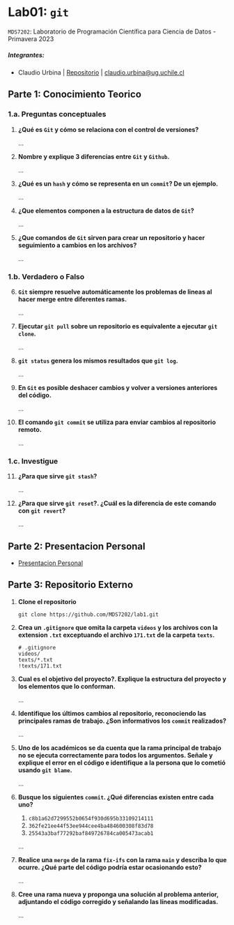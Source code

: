 # Lab01: `git`

`MDS7202`: Laboratorio de Programación Científica para Ciencia de Datos - Primavera 2023

##### Integrantes:
- Claudio Urbina | [Repositorio](https://github.com/claudiourbina/MDS7202) | claudio.urbina@ug.uchile.cl

## Parte 1: Conocimiento Teorico

### 1.a. Preguntas conceptuales

1. **¿Qué es `Git` y cómo se relaciona con el control de versiones?**

    ...

2. **Nombre y explique 3 diferencias entre `Git` y `Github`.**

    ...

3. **¿Qué es un `hash` y cómo se representa en un `commit`? De un ejemplo.**

    ...

4. **¿Que elementos componen a la estructura de datos de `Git`?**

    ...

5. **¿Que comandos de `Git` sirven para crear un repositorio y hacer seguimiento a cambios en los archivos?**

    ...

### 1.b. Verdadero o Falso

6. **`Git` siempre resuelve automáticamente los problemas de lineas al hacer merge entre diferentes ramas.**

    ...

7. **Ejecutar `git pull` sobre un repositorio es equivalente a ejecutar `git clone`.**

    ...

8. **`git status` genera los mismos resultados que `git log`.**

    ...

9.  **En `Git` es posible deshacer cambios y volver a versiones anteriores del código.**

    ...

10. **El comando `git commit` se utiliza para enviar cambios al repositorio remoto.**

    ...

### 1.c. Investigue

11. **¿Para que sirve `git stash`?**

    ...

12. **¿Para que sirve `git reset`?. ¿Cuál es la diferencia de este comando con `git revert`?**

    ...

## Parte 2: Presentacion Personal

- [Presentacion Personal](https://github.com/claudiourbina/claudiourbina)

## Parte 3: Repositorio Externo

1. **Clone el repositorio**

    `git clone https://github.com/MDS7202/lab1.git`

2. **Crea un `.gitignore` que omita la carpeta `videos` y los archivos con la extension `.txt` exceptuando el archivo `171.txt` de la carpeta `texts`.**

    ```
    # .gitignore
    videos/
    texts/*.txt
    !texts/171.txt
    ```

3. **Cual es el objetivo del proyecto?. Explique la estructura del proyecto y los elementos que lo conforman.**

    ...
4. **Identifique los últimos cambios al repositorio, reconociendo las principales ramas de trabajo. ¿Son informativos los `commit` realizados?**

    ...
5. **Uno de los académicos se da cuenta que la rama principal de trabajo no se ejecuta correctamente para todos los argumentos. Señale y explique el error en el código e identifique a la persona que lo cometió usando `git blame`.**

    ...
6. **Busque los siguientes `commit`. ¿Qué diferencias existen entre cada uno?**
   1. `c8b1a62d7299552b0654f930d695b33109214111`
   2. `362fe21ee44f53ee944cee4ba484600308f83d78`
   3. `25543a3baf77292baf849726784ca005473acab1`

    ...
7. **Realice una `merge` de la rama `fix-ifs` con la rama `main` y describa lo que ocurre. ¿Qué parte del código podría estar ocasionando esto?**

    ...
8. **Cree una rama nueva y proponga una solución al problema anterior, adjuntando el código corregido y señalando las líneas modificadas.**

    ...